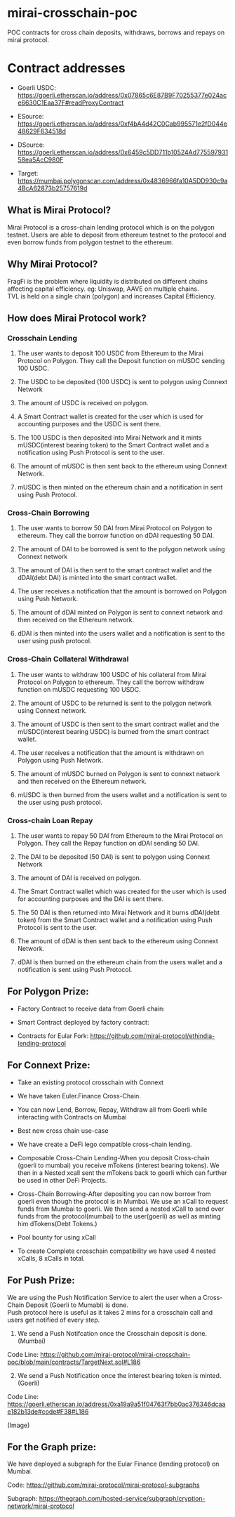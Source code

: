 # mirai-crosschain-poc
POC contracts for cross chain deposits, withdraws, borrows and repays on mirai protocol.
# Contract addresses

- Goerli USDC: https://goerli.etherscan.io/address/0x07865c6E87B9F70255377e024ace6630C1Eaa37F#readProxyContract

- ESource: https://goerli.etherscan.io/address/0xf4bA4d42C0Cab995571e2fD044e48629F634518d

- DSource: https://goerli.etherscan.io/address/0x6459c5DD711b10524Ad77559793158ea5AcC980F

- Target: https://mumbai.polygonscan.com/address/0x4836966fa10A5DD930c9a4BcA62873b25757619d


## What is Mirai Protocol?

Mirai Protocol is a cross-chain lending protocol which is on the polygon testnet. Users are able to deposit from ethereum testnet to the protocol and even borrow funds from polygon testnet to the ethereum.

## Why Mirai Protocol?

FragFi is the problem where liquidity is distributed on different chains affecting capital efficiency. eg: Uniswap, AAVE on multiple chains.\
TVL is held on a single chain (polygon) and increases Capital Efficiency.

## How does Mirai Protocol work?

### Crosschain Lending

1.  The user wants to deposit 100 USDC from Ethereum to the Mirai Protocol on Polygon. They call the Deposit function on mUSDC sending 100 USDC.

2.  The USDC to be deposited (100 USDC) is sent to polygon using Connext Network

3.  The amount of USDC is received on polygon.

4.  A Smart Contract wallet is created for the user which is used for accounting purposes and the USDC is sent there.

5.  The 100 USDC is then deposited into Mirai Network and it mints mUSDC(interest bearing token) to the Smart Contract wallet and a notification using Push Protocol is sent to the user.

6.  The amount of mUSDC is then sent back to the ethereum using Connext Network.

7.  mUSDC is then minted on the ethereum chain and a notification in sent using Push Protocol.

### Cross-Chain Borrowing

1.  The user wants to borrow 50 DAI from Mirai Protocol on Polygon to ethereum. They call the borrow function on dDAI requesting 50 DAI.

2.  The amount of DAI to be borrowed is sent to the polygon network using Connext network

3.  The amount of DAI is then sent to the smart contract wallet and the dDAI(debt DAI) is minted into the smart contract wallet.

4.  The user receives a notification that the amount is borrowed on Polygon using Push Network.

5.  The amount of dDAI minted on Polygon is sent to connext network and then received on the Ethereum network.

6.  dDAI is then minted into the users wallet and a notification is sent to the user using push protocol.

### Cross-Chain Collateral Withdrawal

1.  The user wants to withdraw 100 USDC of his collateral from Mirai Protocol on Polygon to ethereum. They call the borrow withdraw function on mUSDC requesting 100 USDC.

2.  The amount of USDC to be returned is sent to the polygon network using Connext network.

3.  The amount of USDC is then sent to the smart contract wallet and the mUSDC(interest bearing USDC) is burned from the smart contract wallet.

4.  The user receives a notification that the amount is withdrawn on Polygon using Push Network.

5.  The amount of mUSDC burned on Polygon is sent to connext network and then received on the Ethereum network.

6.  mUSDC is then burned from the users wallet and a notification is sent to the user using push protocol.

### Cross-chain Loan Repay

1.  The user wants to repay 50 DAI from Ethereum to the Mirai Protocol on Polygon. They call the Repay function on dDAI sending 50 DAI.

2.  The DAI to be deposited (50 DAI) is sent to polygon using Connext Network

3.  The amount of DAI is received on polygon.

4.  The Smart Contract wallet which was created for the user which is used for accounting purposes and the DAI is sent there.

5.  The 50 DAI is then returned into Mirai Network and it burns dDAI(debt token) from the Smart Contract wallet and a notification using Push Protocol is sent to the user.

6.  The amount of dDAI is then sent back to the ethereum using Connext Network.

7.  dDAI is then burned on the ethereum chain from the users wallet and a notification is sent using Push Protocol.

## For Polygon Prize:

- Factory Contract to receive data from Goerli chain:

- Smart Contract deployed by factory contract:

- Contracts for Eular Fork: https://github.com/mirai-protocol/ethindia-lending-protocol

## For Connext Prize:

-   Take an existing protocol crosschain with Connext

-   We have taken Euler.Finance Cross-Chain.

-   You can now Lend, Borrow, Repay, Withdraw all from Goerli while interacting with Contracts on Mumbai

-   Best new cross chain use-case

-   We have create a DeFi lego compatible cross-chain lending.

-   Composable Cross-Chain Lending-When you deposit Cross-chain (goerli to mumbai) you receive mTokens (interest bearing tokens). We then in a Nested xcall sent the mTokens back to goerli which can further be used in other DeFi Projects.

-   Cross-Chain Borrowing-After depositing you can now borrow from goerli even though the protocol is in Mumbai. We use an xCall to request funds from Mumbai to goerli. We then send a nested xCall to send over funds from the protocol(mumbai) to the user(goerli) as well as minting him dTokens(Debt Tokens.)

-   Pool bounty for using xCall

-   To create Complete crosschain compatibility we have used 4 nested xCalls, 8 xCalls in total.

## For Push Prize:

We are using the Push Notification Service to alert the user when a Cross-Chain Deposit (Goerli to Mumabi) is done.\
Push protocol here is useful as it takes 2 mins for a crosschain call and users get notified of every step.

1.  We send a Push Notifcation once the Crosschain deposit is done. (Mumbai)

Code Line: https://github.com/mirai-protocol/mirai-crosschain-poc/blob/main/contracts/TargetNext.sol#L186

2.  We send a Push Notification once the interest bearing token is minted. (Goerli)

Code Line: https://goerli.etherscan.io/address/0xa19a9a51f04763f7bb0ac376346dcaae182b13de#code#F38#L186

(Image)

## For the Graph prize:

We have deployed a subgraph for the Eular Finance (lending protocol) on Mumbai.

Code: https://github.com/mirai-protocol/mirai-protocol-subgraphs

Subgraph: https://thegraph.com/hosted-service/subgraph/cryption-network/mirai-protocol
